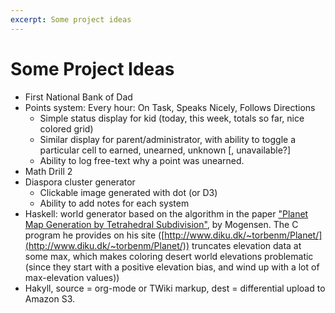 ```yaml
---
excerpt: Some project ideas
---
```


Some Project Ideas
=================

* First National Bank of Dad
* Points system: Every hour: On Task, Speaks Nicely, Follows Directions
    * Simple status display for kid (today, this week, totals so far, nice colored grid)
    * Similar display for parent/administrator, with ability to toggle a particular cell to earned, unearned, unknown [,
      unavailable?]
    * Ability to log free-text why a point was unearned.
* Math Drill 2
* Diaspora cluster generator
    * Clickable image generated with dot (or D3)
    * Ability to add notes for each system
* Haskell: world generator based on the algorithm in the paper
    ["Planet Map Generation by Tetrahedral Subdivision"](http://ifro.ku.dk/english/staff/?pure=files%2F17117759%2FplanetPSI.pdf),
    by Mogensen.  The C program he provides on his site
    ([http://www.diku.dk/~torbenm/Planet/](http://www.diku.dk/~torbenm/Planet/)) truncates elevation data at some max,
    which makes coloring desert world elevations problematic (since they start with a positive elevation bias, and wind
    up with a lot of max-elevation values))
* Hakyll, source = org-mode or TWiki markup, dest = differential upload to Amazon S3.

